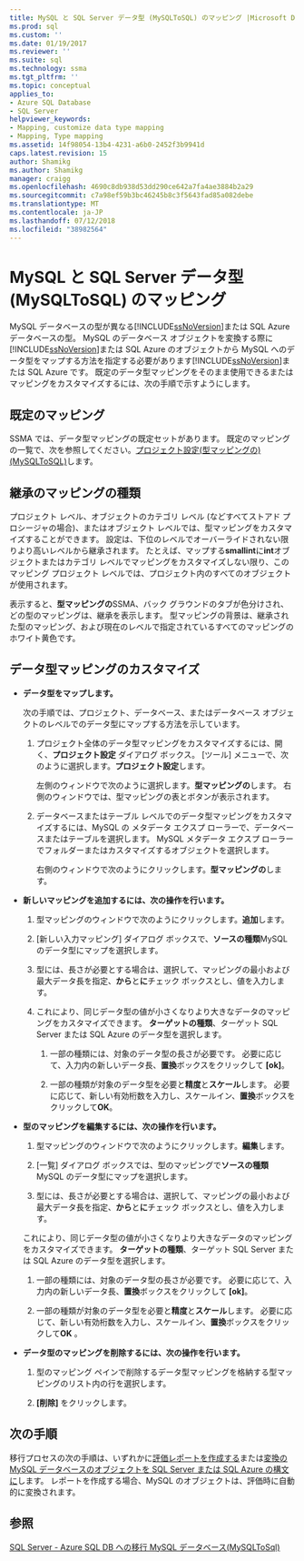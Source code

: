 ```yaml
---
title: MySQL と SQL Server データ型 (MySQLToSQL) のマッピング |Microsoft Docs
ms.prod: sql
ms.custom: ''
ms.date: 01/19/2017
ms.reviewer: ''
ms.suite: sql
ms.technology: ssma
ms.tgt_pltfrm: ''
ms.topic: conceptual
applies_to:
- Azure SQL Database
- SQL Server
helpviewer_keywords:
- Mapping, customize data type mapping
- Mapping, Type mapping
ms.assetid: 14f98054-13b4-4231-a6b0-2452f3b9941d
caps.latest.revision: 15
author: Shamikg
ms.author: Shamikg
manager: craigg
ms.openlocfilehash: 4690c8db938d53dd290ce642a7fa4ae3884b2a29
ms.sourcegitcommit: c7a98ef59b3bc46245b8c3f5643fad85a082debe
ms.translationtype: MT
ms.contentlocale: ja-JP
ms.lasthandoff: 07/12/2018
ms.locfileid: "38982564"
---
```

# <a name="mapping-mysql-and-sql-server-data-types-mysqltosql"></a>MySQL と SQL Server データ型 (MySQLToSQL) のマッピング
MySQL データベースの型が異なる[!INCLUDE[ssNoVersion](../../includes/ssnoversion_md.md)]または SQL Azure データベースの型。 MySQL のデータベース オブジェクトを変換する際に[!INCLUDE[ssNoVersion](../../includes/ssnoversion_md.md)]または SQL Azure のオブジェクトから MySQL へのデータ型をマップする方法を指定する必要があります[!INCLUDE[ssNoVersion](../../includes/ssnoversion_md.md)]または SQL Azure です。 既定のデータ型マッピングをそのまま使用できるまたはマッピングをカスタマイズするには、次の手順で示すようにします。  
  
## <a name="default-mappings"></a>既定のマッピング  
SSMA では、データ型マッピングの既定セットがあります。 既定のマッピングの一覧で、次を参照してください。[プロジェクト設定&#40;型マッピングの&#41; &#40;MySQLToSQL&#41;](../../ssma/mysql/project-settings-type-mapping-mysqltosql.md)します。  
  
## <a name="type-mapping-inheritance"></a>継承のマッピングの種類  
プロジェクト レベル、オブジェクトのカテゴリ レベル (などすべてストアド プロシージャの場合)、またはオブジェクト レベルでは、型マッピングをカスタマイズすることができます。 設定は、下位のレベルでオーバーライドされない限りより高いレベルから継承されます。 たとえば、マップする**smallint**に**int**オブジェクトまたはカテゴリ レベルでマッピングをカスタマイズしない限り、このマッピング プロジェクト レベルでは、プロジェクト内のすべてのオブジェクトが使用されます。  
  
表示すると、**型マッピングの**SSMA、バック グラウンドのタブが色分けされ、どの型のマッピングは、継承を表示します。 型マッピングの背景は、継承された型のマッピング、および現在のレベルで指定されているすべてのマッピングのホワイト黄色です。  
  
## <a name="customizing-data-type-mappings"></a>データ型マッピングのカスタマイズ  
  
-   **データ型をマップします。**  
  
    次の手順では、プロジェクト、データベース、またはデータベース オブジェクトのレベルでのデータ型にマップする方法を示しています。  
  
    1.  プロジェクト全体のデータ型マッピングをカスタマイズするには、開く、**プロジェクト設定** ダイアログ ボックス。 [ツール] メニューで、次のように選択します。**プロジェクト設定**します。  
  
        左側のウィンドウで次のように選択します。**型マッピングの**します。 右側のウィンドウでは、型マッピングの表とボタンが表示されます。  
  
    2.  データベースまたはテーブル レベルでのデータ型マッピングをカスタマイズするには、MySQL の メタデータ エクスプ ローラーで、データベースまたはテーブルを選択します。 MySQL メタデータ エクスプ ローラーでフォルダーまたはカスタマイズするオブジェクトを選択します。  
  
        右側のウィンドウで次のようにクリックします。**型マッピングの**します。  
  
-   **新しいマッピングを追加するには、次の操作を行います。**  
  
    1.  型マッピングのウィンドウで次のようにクリックします。**追加**します。  
  
    2.  [新しい入力マッピング] ダイアログ ボックスで、**ソースの種類**MySQL のデータ型にマップを選択します。  
  
    3.  型には、長さが必要とする場合は、選択して、マッピングの最小および最大データ長を指定、**から**と**に**チェック ボックスとし、値を入力します。  
  
    4.  これにより、同じデータ型の値が小さくなりより大きなデータのマッピングをカスタマイズできます。 **ターゲットの種類**、ターゲット SQL Server または SQL Azure のデータ型を選択します。  
  
        1.  一部の種類には、対象のデータ型の長さが必要です。 必要に応じて、入力内の新しいデータ長、**置換**ボックスをクリックして **[ok]**。  
  
        2.  一部の種類が対象のデータ型を必要と**精度**と**スケール**します。 必要に応じて、新しい有効桁数を入力し、スケールイン、**置換**ボックスをクリックして**OK**。  
  
-   **型のマッピングを編集するには、次の操作を行います。**  
  
    1.  型マッピングのウィンドウで次のようにクリックします。**編集**します。  
  
    2.  [一覧] ダイアログ ボックスでは、型のマッピングで**ソースの種類**MySQL のデータ型にマップを選択します。  
  
    3.  型には、長さが必要とする場合は、選択して、マッピングの最小および最大データ長を指定、**から**と**に**チェック ボックスとし、値を入力します。  
  
    これにより、同じデータ型の値が小さくなりより大きなデータのマッピングをカスタマイズできます。 **ターゲットの種類**、ターゲット SQL Server または SQL Azure のデータ型を選択します。  
  
    1.  一部の種類には、対象のデータ型の長さが必要です。 必要に応じて、入力内の新しいデータ長、**置換**ボックスをクリックして **[ok]**。  
  
    2.  一部の種類が対象のデータ型を必要と**精度**と**スケール**します。 必要に応じて、新しい有効桁数を入力し、スケールイン、**置換**ボックスをクリックして**OK** 。  
  
-   **データ型のマッピングを削除するには、次の操作を行います。**  
  
    1.  型のマッピング ペインで削除するデータ型マッピングを格納する型マッピングのリスト内の行を選択します。  
  
    2.  **[削除]** をクリックします。  
  
## <a name="next-step"></a>次の手順  
移行プロセスの次の手順は、いずれかに[評価レポートを作成する](http://msdn.microsoft.com/2a56a003-3b0f-453a-963c-00c9e40933ec)または[変換の MySQL データベースのオブジェクトを SQL Server または SQL Azure の構文に](http://msdn.microsoft.com/ac21850b-fb32-4704-9985-5759b7c688c7)します。 レポートを作成する場合、MySQL のオブジェクトは、評価時に自動的に変換されます。  
  
## <a name="see-also"></a>参照  
[SQL Server - Azure SQL DB への移行 MySQL データベース&#40;MySQLToSql&#41;](../../ssma/mysql/migrating-mysql-databases-to-sql-server-azure-sql-db-mysqltosql.md)  
  
